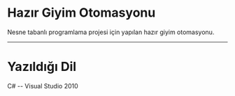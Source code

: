 <h1>Hazır Giyim Otomasyonu</h1>
<p>Nesne tabanlı programlama projesi için yapılan hazır giyim otomasyonu.</p>
<hr/>
<h1>Yazıldığı Dil</h1>
<p>C# -- Visual Studio 2010</p>
